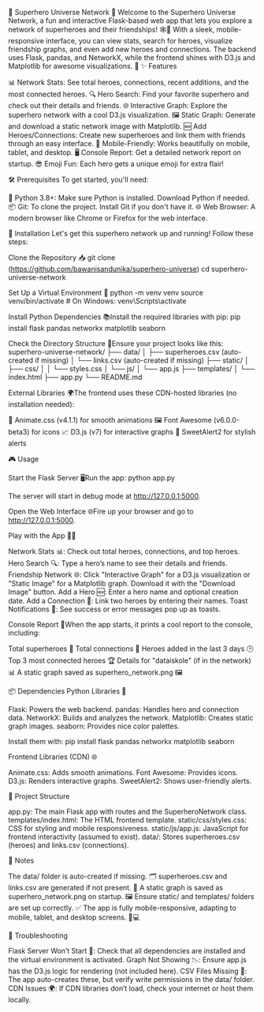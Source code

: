 🦸 Superhero Universe Network 🌌
Welcome to the Superhero Universe Network, a fun and interactive Flask-based web app that lets you explore a network of superheroes and their friendships! 🕸️🤝 With a sleek, mobile-responsive interface, you can view stats, search for heroes, visualize friendship graphs, and even add new heroes and connections. The backend uses Flask, pandas, and NetworkX, while the frontend shines with D3.js and Matplotlib for awesome visualizations. 🚀
✨ Features

📊 Network Stats: See total heroes, connections, recent additions, and the most connected heroes.
🔍 Hero Search: Find your favorite superhero and check out their details and friends.
🌐 Interactive Graph: Explore the superhero network with a cool D3.js visualization.
🖼️ Static Graph: Generate and download a static network image with Matplotlib.
🆕 Add Heroes/Connections: Create new superheroes and link them with friends through an easy interface.
📱 Mobile-Friendly: Works beautifully on mobile, tablet, and desktop.
🖥️ Console Report: Get a detailed network report on startup.
😎 Emoji Fun: Each hero gets a unique emoji for extra flair!

🛠️ Prerequisites
To get started, you'll need:

🐍 Python 3.8+: Make sure Python is installed. Download Python if needed.
📦 Git: To clone the project. Install Git if you don't have it.
🌐 Web Browser: A modern browser like Chrome or Firefox for the web interface.

🚀 Installation
Let's get this superhero network up and running! Follow these steps:

Clone the Repository 📥
git clone (https://github.com/bawanisandunika/superhero-universe)
cd superhero-universe-network


Set Up a Virtual Environment 🧪
python -m venv venv
source venv/bin/activate  # On Windows: venv\Scripts\activate


Install Python Dependencies 📚Install the required libraries with pip:
pip install flask pandas networkx matplotlib seaborn


Check the Directory Structure 📂Ensure your project looks like this:
superhero-universe-network/
├── data/
│   ├── superheroes.csv  (auto-created if missing)
│   └── links.csv        (auto-created if missing)
├── static/
│   ├── css/
│   │   └── styles.css
│   └── js/
│       └── app.js
├── templates/
│   └── index.html
├── app.py
└── README.md


External Libraries 🌍The frontend uses these CDN-hosted libraries (no installation needed):

🎨 Animate.css (v4.1.1) for smooth animations
🖼️ Font Awesome (v6.0.0-beta3) for icons
📈 D3.js (v7) for interactive graphs
🚨 SweetAlert2 for stylish alerts



🎮 Usage

Start the Flask Server 🖥️Run the app:
python app.py

The server will start in debug mode at http://127.0.0.1:5000.

Open the Web Interface 🌐Fire up your browser and go to http://127.0.0.1:5000.

Play with the App 🦸‍♂️

Network Stats 📊: Check out total heroes, connections, and top heroes.
Hero Search 🔍: Type a hero’s name to see their details and friends.
Friendship Network 🌐: Click "Interactive Graph" for a D3.js visualization or "Static Image" for a Matplotlib graph. Download it with the "Download Image" button.
Add a Hero 🆕: Enter a hero name and optional creation date.
Add a Connection 🤝: Link two heroes by entering their names.
Toast Notifications 🚨: See success or error messages pop up as toasts.


Console Report 📜When the app starts, it prints a cool report to the console, including:

Total superheroes 🦸
Total connections 🤝
Heroes added in the last 3 days 🕒
Top 3 most connected heroes 🏆
Details for "dataiskole" (if in the network) 📊
A static graph saved as superhero_network.png 🖼️



📦 Dependencies
Python Libraries 🐍

Flask: Powers the web backend.
pandas: Handles hero and connection data.
NetworkX: Builds and analyzes the network.
Matplotlib: Creates static graph images.
seaborn: Provides nice color palettes.

Install them with:
pip install flask pandas networkx matplotlib seaborn

Frontend Libraries (CDN) 🌐

Animate.css: Adds smooth animations.
Font Awesome: Provides icons.
D3.js: Renders interactive graphs.
SweetAlert2: Shows user-friendly alerts.

📂 Project Structure

app.py: The main Flask app with routes and the SuperheroNetwork class.
templates/index.html: The HTML frontend template.
static/css/styles.css: CSS for styling and mobile responsiveness.
static/js/app.js: JavaScript for frontend interactivity (assumed to exist).
data/: Stores superheroes.csv (heroes) and links.csv (connections).

📝 Notes

The data/ folder is auto-created if missing. 🗂️
superheroes.csv and links.csv are generated if not present. 📄
A static graph is saved as superhero_network.png on startup. 🖼️
Ensure static/ and templates/ folders are set up correctly. ✅
The app is fully mobile-responsive, adapting to mobile, tablet, and desktop screens. 📱💻

🐞 Troubleshooting

Flask Server Won’t Start 🚫: Check that all dependencies are installed and the virtual environment is activated.
Graph Not Showing 📉: Ensure app.js has the D3.js logic for rendering (not included here).
CSV Files Missing 📂: The app auto-creates these, but verify write permissions in the data/ folder.
CDN Issues 🌍: If CDN libraries don’t load, check your internet or host them locally.


